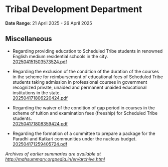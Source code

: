 # Tribal Development Department

**Date Range**: 21 April 2025 - 26 April 2025


## Miscellaneous
- Regarding providing education to Scheduled Tribe students in renowned English medium residential schools in the city.\
  [202504151503573524.pdf](https://gr.maharashtra.gov.in/Site/Upload/Government%20Resolutions/English/202504151503573524.pdf)

- Regarding the exclusion of the condition of the duration of the courses in the scheme for reimbursement of educational fees of Scheduled Tribe students taking admission in professional courses in government recognized private, unaided and permanent unaided educational institutions in the state.\
  [202504171806220424.pdf](https://gr.maharashtra.gov.in/Site/Upload/Government%20Resolutions/English/202504171806220424.pdf)

- Regarding the waiver of the condition of gap period in courses in the scheme of tuition and examination fees (freeship) for Scheduled Tribe students.\
  [202504171808359424.pdf](https://gr.maharashtra.gov.in/Site/Upload/Government%20Resolutions/English/202504171808359424.pdf)

- Regarding the formation of a committee to prepare a package for the Paradhi  and Katkari communities under the nucleus budget.\
  [202504171259405724.pdf](https://gr.maharashtra.gov.in/Site/Upload/Government%20Resolutions/English/202504171259405724.pdf)


*Archives of earlier summaries are available at http://mahsummary.orgpedia.in/en/archive.html*